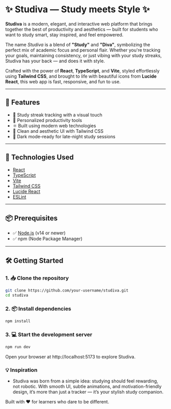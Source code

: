 # ✨ Studiva — Study meets Style ✨

**Studiva** is a modern, elegant, and interactive web platform that brings together the best of productivity and aesthetics — built for students who want to study smart, stay inspired, and feel empowered.

The name *Studiva* is a blend of **"Study"** and **"Diva"**, symbolizing the perfect mix of academic focus and personal flair. Whether you're tracking your goals, maintaining consistency, or just vibing with your study streaks, Studiva has your back — and does it with style.

Crafted with the power of **React**, **TypeScript**, and **Vite**, styled effortlessly using **Tailwind CSS**, and brought to life with beautiful icons from **Lucide React**, this web app is fast, responsive, and fun to use.

---

## 🚀 Features

- 📅 Study streak tracking with a visual touch
- 🧠 Personalized productivity tools
- ⚛️ Built using modern web technologies
- 🎨 Clean and aesthetic UI with Tailwind CSS
- 🌙 Dark mode-ready for late-night study sessions

---

## 🧰 Technologies Used

- [React](https://reactjs.org/)
- [TypeScript](https://www.typescriptlang.org/)
- [Vite](https://vitejs.dev/)
- [Tailwind CSS](https://tailwindcss.com/)
- [Lucide React](https://lucide.dev/)
- [ESLint](https://eslint.org/)

---

## 📦 Prerequisites

- ✅ [Node.js](https://nodejs.org/) (v14 or newer)
- ✅ npm (Node Package Manager)

---

## 🛠 Getting Started

### 1. 📥 Clone the repository

```bash
git clone https://github.com/your-username/studiva.git
cd studiva
```
### 2. 📦 Install dependencies
```bash
npm install
```
### 3. 💻 Start the development server
```bash
npm run dev
```
Open your browser at http://localhost:5173 to explore Studiva.
### 💡 Inspiration
- Studiva was born from a simple idea: studying should feel rewarding, not robotic. With smooth UI, subtle animations, and motivation-friendly design, it’s more than just a tracker — it’s your stylish study companion.
  

Built with ❤️ for learners who dare to be different.
